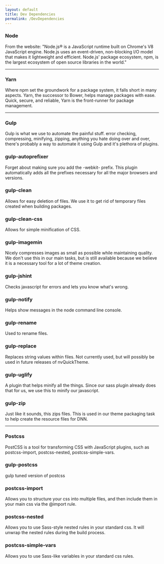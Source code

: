 ```yaml
---
layout: default
title: Dev Dependencies
permalink: /DevDependencies
---
```


### Node

From the website: "Node.js® is a JavaScript runtime built on Chrome's V8 JavaScript engine. Node.js uses an event-driven, non-blocking I/O model that makes it lightweight and efficient. Node.js' package ecosystem, npm, is the largest ecosystem of open source libraries in the world."

---

### Yarn

Where npm set the groundwork for a package system, it falls short in many aspects. Yarn, the successor to Bower, helps manage packages with ease. Quick, secure, and reliable, Yarn is the front-runner for package management.

---

### Gulp

Gulp is what we use to automate the painful stuff. error checking, compressing, minifying, zipping, anything you hate doing over and over, there's probably a way to automate it using Gulp and it's plethora of plugins.

### gulp-autoprefixer

Forget about making sure you add the -webkit- prefix. This plugin automatically adds all the prefixes necessary for all the major browsers and versions.

### gulp-clean

Allows for easy deletion of files. We use it to get rid of temporary files created when building packages.

### gulp-clean-css

Allows for simple minification of CSS.

### gulp-imagemin

Nicely compresses images as small as possible while maintaining quality. We don't use this in our main tasks, but is still available because we believe it is a necessary tool for a lot of theme creation.

### gulp-jshint

Checks javascript for errors and lets you know what's wrong.

### gulp-notify

Helps show messages in the node command line console.

### gulp-rename

Used to rename files.

### gulp-replace

Replaces string values within files. Not currently used, but will possibly be used in future releases of nvQuickTheme.

### gulp-uglify

A plugin that helps minify all the things. Since our sass plugin already does that for us, we use this to minify our javascript.

### gulp-zip

Just like it sounds, this zips files. This is used in our theme packaging task to help create the resource files for DNN.

---

### Postcss

PostCSS is a tool for transforming CSS with JavaScript plugins, such as postcss-import, postcss-nested, postcss-simple-vars.

### gulp-postcss

gulp tuned version of postcss

### postcss-import

Allows you to structure your css into multiple files, and then include them in your main css via the @import rule.

### postcss-nested

Allows you to use Sass-style nested rules in your standard css. It will unwrap the nested rules during the build process.

### postcss-simple-vars

Allows you to use Sass-like variables in your standard css rules.
